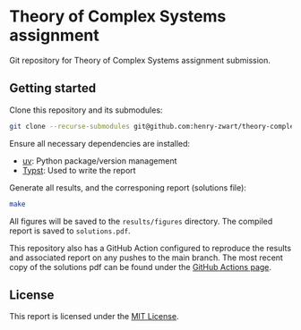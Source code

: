# Theory of Complex Systems assignment

Git repository for Theory of Complex Systems assignment submission.


## Getting started

Clone this repository and its submodules:

```bash
git clone --recurse-submodules git@github.com:henry-zwart/theory-complex-systems-assignment.git
```

Ensure all necessary dependencies are installed:
- [uv](https://docs.astral.sh/uv/): Python package/version management
- [Typst](https://typst.app): Used to write the report

Generate all results, and the corresponing report (solutions file):
```bash
make
```

All figures will be saved to the `results/figures` directory. The compiled report is saved to `solutions.pdf`.

This repository also has a GitHub Action configured to reproduce the results and associated report on any pushes to the main branch. The most recent copy of the solutions pdf can be found under the [GitHub Actions page](https://github.com/henry-zwart/theory-complex-systems-assignment/actions).

## License
This report is licensed under the [MIT License](LICENSE.md).




